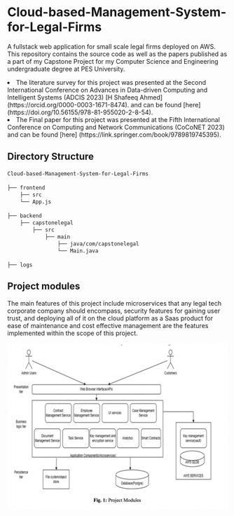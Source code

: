 # Cloud-based-Management-System-for-Legal-Firms

A fullstack web application for small scale legal firms deployed on AWS. 
This repository contains the source code as well as the papers published as a part of my Capstone Project for my Computer Science and Engineering undergraduate degree at PES University.

<li> The literature survey for this project was presented at the Second International Conference on Advances in Data-driven Computing and Intelligent Systems (ADCIS 2023) [H Shafeeq Ahmed](https://orcid.org/0000-0003-1671-8474). and can be found [here] (https://doi.org/10.56155/978-81-955020-2-8-54).
</li>

<li> The Final paper for this project was presented at the Fifth International Conference on Computing and Network Communications (CoCoNET 2023) and can be found [here] (https://link.springer.com/book/9789819745395).
</li>

## Directory Structure

```
Cloud-based-Management-System-for-Legal-Firms

├── frontend
    ├── src
    └── App.js

├── backend
    ├── capstonelegal
        ├── src
            ├── main
                ├── java/com/capstonelegal
                └── Main.java

├── logs

```

## Project modules

The main features of this project include microservices that any legal tech corporate company should encompass, security features for gaining user trust, and deploying all of it on the cloud platform as a Saas product for ease of maintenance and cost effective management are the features implemented within the scope of this project.

![Image augmentation](TeX-source/projectModules.png)

